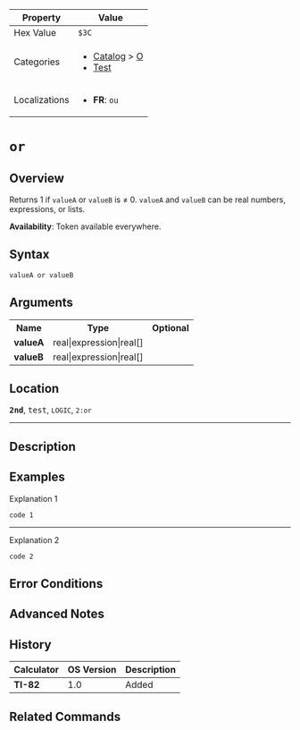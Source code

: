 | Property      | Value |
|---------------|-------|
| Hex Value     | `$3C`|
| Categories    | <ul><li>[Catalog](<../categories/Catalog.md>) > [O](<../categories/Catalog.md#O>)</li><li>[Test](<../categories/Test.md>)</li></ul> |
| Localizations | <ul><li><b>FR</b>: ` ou `</li></ul> |

# ` or `

## Overview
Returns 1 if `valueA` or `valueB` is ≠ 0. `valueA` and `valueB` can be real numbers, expressions, or lists.


<b>Availability</b>: Token available everywhere.

## Syntax
`valueA or valueB`

## Arguments
<table>
<tr><th>Name</th><th>Type</th><th>Optional</th></tr>

<tr><td><b>valueA</b></td><td>real|expression|real[]</td><td></td></tr>

<tr><td><b>valueB</b></td><td>real|expression|real[]</td><td></td></tr>

</table>

## Location
<tt><kbd><b>2nd</b></kbd></tt>, <kbd>test</kbd>, `LOGIC`, `2:or`
<hr>

## Description


## Examples

Explanation 1
```ti-basic
code 1
```
---
Explanation 2
```ti-basic
code 2
```

## Error Conditions


## Advanced Notes


## History
| Calculator | OS Version | Description |
|------------|------------|-------------|
| <b>TI-82</b> | 1.0 | Added |

## Related Commands

